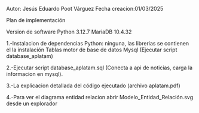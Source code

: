
Autor: Jesús Eduardo Poot Várguez 
Fecha creacion:01/03/2025         


Plan de implementación

Version de software
Python 3.12.7
MariaDB 10.4.32

1.-Instalacion de dependencias 
Python: ninguna, las librerias se contienen el la instalación
Tablas motor de base de datos Mysql (Ejecutar script database_aplatam)

2.-Ejecutar script database_aplatam.sql (Conecta a api de noticias, carga la informacion en mysql).

3.-La explicacion detallada del código ejecutado (archivo aplatam.pdf)

4.-Para ver el diagrama entidad relacion abrir Modelo_Entidad_Relación.svg desde un explorador
